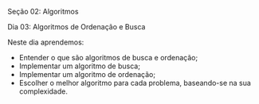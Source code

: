 Seção 02: Algoritmos

Dia 03: Algoritmos de Ordenação e Busca

Neste dia aprendemos: 
- Entender o que são algoritmos de busca e ordenação; 
- Implementar um algoritmo de busca; 
- Implementar um algoritmo de ordenação; 
- Escolher o melhor algoritmo para cada problema, baseando-se na sua complexidade. 

